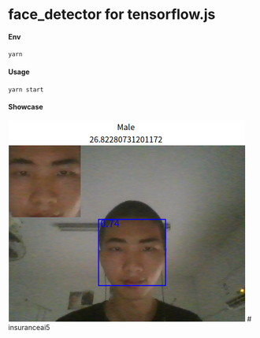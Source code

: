 # face_detector for tensorflow.js 

#### Env
```
yarn
```

#### Usage
```
yarn start
```

#### Showcase
![me](screenshot.png)
#   i n s u r a n c e a i 5 
 
 